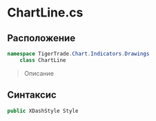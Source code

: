 
# ChartLine.cs
## Расположение
```csharp
namespace TigerTrade.Chart.Indicators.Drawings  
    class ChartLine
```

> Описание

## Синтаксис
```csharp
public XDashStyle Style
```
